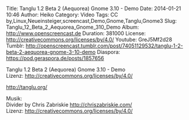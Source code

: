 Title: Tanglu 1.2 Beta 2 (Aequorea) Gnome 3.10 - Demo
Date: 2014-01-21 10:46
Author: Heiko
Category: Video
Tags: CC by,Linux,Neueinsteiger,screencast,Demo,Gnome,Tanglu,Gnome3
Slug: Tanglu_12_Beta_2_Aequorea_Gnome_310_Demo
Album: http://www.openscreencast.de
Duration: 381000
License: http://creativecommons.org/licenses/by/4.0/
Youtube: GreJ5Mf2d28
Tumblr: http://openscreencast.tumblr.com/post/74051129532/tanglu-1-2-beta-2-aequorea-gnome-3-10-demo
Diaspora: https://pod.geraspora.de/posts/1857656

Tanglu 1.2 Beta 2 (Aequorea) Gnome 3.10 - Demo  
Lizenz: <http://creativecommons.org/licenses/by/4.0/>  
  
<http://tanglu.org/>  
  
Musik:  
Divider by Chris Zabriskie <http://chriszabriskie.com/>  
Lizenz: <http://creativecommons.org/licenses/by/4.0/>

